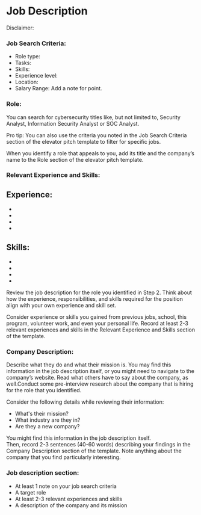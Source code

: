 # Job Description

Disclaimer:

### Job Search Criteria:
- Role type:
- Tasks:
- Skills:
- Experience level:
- Location:
- Salary Range:
Add a note for point.

### Role:
You can search for cybersecurity titles like, but not limited to, Security Analyst, Information Security Analyst or SOC Analyst. 

Pro tip: You can also use the criteria you noted in the Job Search Criteria section of the elevator pitch template to filter for specific jobs. 

When you identify a role that appeals to you,  add its title and the company’s name to the Role section of the elevator pitch template.

### Relevant Experience and Skills:
Experience:
- 
- 
- 
- 
- 
Skills:
- 
- 
- 
- 
- 
Review the job description for the role you identified in Step 2.
Think about how the experience, responsibilities, and skills required for the position align with your own experience and skill set. 

Consider experience or skills you gained from previous jobs, school, this program, volunteer work, and even your personal life. 
Record at least 2-3 relevant experiences and skills in the Relevant Experience and Skills section of the template. 

### Company Description:
Describe what they do and what their mission is. You may find this information in the job description itself, or you might need to navigate to the company’s website. 
Read what others have to say about the company, as well.Conduct some pre-interview research about the company that is hiring for the role that you identified. 

Consider the following details while reviewing their information:
- What's their mission?
- What industry are they in?
- Are they a new company?

You might find this information in the job description itself.  
Then, record 2-3 sentences (40-60 words) describing your findings in the Company Description section of the template. 
Note anything about the company that you find particularly interesting.

### Job description section:
- At least 1 note on your job search criteria
- A target role 
- At least 2-3 relevant experiences and skills
- A description of the company and its mission
